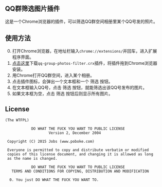 
## QQ群筛选图片插件
这是一个Chrome浏览器的插件，可以筛选QQ群空间相册里某个QQ号发的照片。


## 使用方法
0. 打开Chrome浏览器，在地址栏输入`chrome://extensions/`并回车，进入扩展程序界面。
1. [点击这里](https://github.com/poboke/QQGroupPhotosFilterExtension/releases/)下载`qq-group-photos-filter.crx`插件，将插件拖到Chrome浏览器安装。
2. 用Chrome打开QQ群空间，进入某个相册。
3. 点击插件图标，会弹出一个文本框和一个 <kbd>筛选</kbd> 按钮。
4. 在文本框输入QQ号，点击 <kbd>筛选</kbd> 按钮，就能筛选出该QQ号发布的图片。
5. 如果文本框为空，点击 <kbd>筛选</kbd> 按钮后则显示所有图片。


## License
	(The WTFPL)
	
	            DO WHAT THE FUCK YOU WANT TO PUBLIC LICENSE
	                    Version 2, December 2004
	
	 Copyright (C) 2015 Jobs (www.poboke.com)
	
	 Everyone is permitted to copy and distribute verbatim or modified
	 copies of this license document, and changing it is allowed as long
	 as the name is changed.
	
	            DO WHAT THE FUCK YOU WANT TO PUBLIC LICENSE
	   TERMS AND CONDITIONS FOR COPYING, DISTRIBUTION AND MODIFICATION
	
	  0. You just DO WHAT THE FUCK YOU WANT TO.

